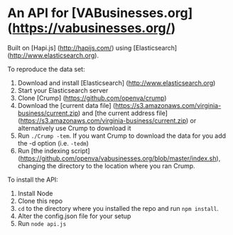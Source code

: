 An API for [VABusinesses.org] (https://vabusinesses.org/)
===================

Built on [Hapi.js] (http://hapijs.com/) using [Elasticsearch] (http://www.elasticsearch.org).

To reproduce the data set:

1. Download and install [Elasticsearch] (http://www.elasticsearch.org)
2. Start your Elasticsearch server
3. Clone [Crump] (https://github.com/openva/crump)
4. Download the [current data file] (https://s3.amazonaws.com/virginia-business/current.zip) and [the current address file] (https://s3.amazonaws.com/virginia-business/current.zip)
or alternatively use Crump to download it
5. Run `./Crump -tem`. If you want Crump to download the data for you add the -d option (i.e. `-tedm`)
6. Run [the indexing script] (https://github.com/openva/vabusinesses.org/blob/master/index.sh), changing the directory to the location where you ran Crump.

To install the API:

1. Install Node
2. Clone this repo
3. `cd` to the directory where you installed the repo and run `npm install`.
4. Alter the config.json file for your setup
5. Run `node api.js`


